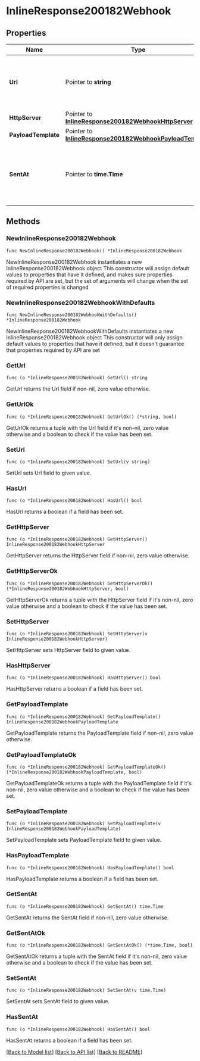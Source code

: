 # InlineResponse200182Webhook

## Properties

Name | Type | Description | Notes
------------ | ------------- | ------------- | -------------
**Url** | Pointer to **string** | The webhook receiver URL where the callback will be sent | [optional] 
**HttpServer** | Pointer to [**InlineResponse200182WebhookHttpServer**](InlineResponse200182WebhookHttpServer.md) |  | [optional] 
**PayloadTemplate** | Pointer to [**InlineResponse200182WebhookPayloadTemplate**](InlineResponse200182WebhookPayloadTemplate.md) |  | [optional] 
**SentAt** | Pointer to **time.Time** | The timestamp the callback was sent to the webhook receiver | [optional] 

## Methods

### NewInlineResponse200182Webhook

`func NewInlineResponse200182Webhook() *InlineResponse200182Webhook`

NewInlineResponse200182Webhook instantiates a new InlineResponse200182Webhook object
This constructor will assign default values to properties that have it defined,
and makes sure properties required by API are set, but the set of arguments
will change when the set of required properties is changed

### NewInlineResponse200182WebhookWithDefaults

`func NewInlineResponse200182WebhookWithDefaults() *InlineResponse200182Webhook`

NewInlineResponse200182WebhookWithDefaults instantiates a new InlineResponse200182Webhook object
This constructor will only assign default values to properties that have it defined,
but it doesn't guarantee that properties required by API are set

### GetUrl

`func (o *InlineResponse200182Webhook) GetUrl() string`

GetUrl returns the Url field if non-nil, zero value otherwise.

### GetUrlOk

`func (o *InlineResponse200182Webhook) GetUrlOk() (*string, bool)`

GetUrlOk returns a tuple with the Url field if it's non-nil, zero value otherwise
and a boolean to check if the value has been set.

### SetUrl

`func (o *InlineResponse200182Webhook) SetUrl(v string)`

SetUrl sets Url field to given value.

### HasUrl

`func (o *InlineResponse200182Webhook) HasUrl() bool`

HasUrl returns a boolean if a field has been set.

### GetHttpServer

`func (o *InlineResponse200182Webhook) GetHttpServer() InlineResponse200182WebhookHttpServer`

GetHttpServer returns the HttpServer field if non-nil, zero value otherwise.

### GetHttpServerOk

`func (o *InlineResponse200182Webhook) GetHttpServerOk() (*InlineResponse200182WebhookHttpServer, bool)`

GetHttpServerOk returns a tuple with the HttpServer field if it's non-nil, zero value otherwise
and a boolean to check if the value has been set.

### SetHttpServer

`func (o *InlineResponse200182Webhook) SetHttpServer(v InlineResponse200182WebhookHttpServer)`

SetHttpServer sets HttpServer field to given value.

### HasHttpServer

`func (o *InlineResponse200182Webhook) HasHttpServer() bool`

HasHttpServer returns a boolean if a field has been set.

### GetPayloadTemplate

`func (o *InlineResponse200182Webhook) GetPayloadTemplate() InlineResponse200182WebhookPayloadTemplate`

GetPayloadTemplate returns the PayloadTemplate field if non-nil, zero value otherwise.

### GetPayloadTemplateOk

`func (o *InlineResponse200182Webhook) GetPayloadTemplateOk() (*InlineResponse200182WebhookPayloadTemplate, bool)`

GetPayloadTemplateOk returns a tuple with the PayloadTemplate field if it's non-nil, zero value otherwise
and a boolean to check if the value has been set.

### SetPayloadTemplate

`func (o *InlineResponse200182Webhook) SetPayloadTemplate(v InlineResponse200182WebhookPayloadTemplate)`

SetPayloadTemplate sets PayloadTemplate field to given value.

### HasPayloadTemplate

`func (o *InlineResponse200182Webhook) HasPayloadTemplate() bool`

HasPayloadTemplate returns a boolean if a field has been set.

### GetSentAt

`func (o *InlineResponse200182Webhook) GetSentAt() time.Time`

GetSentAt returns the SentAt field if non-nil, zero value otherwise.

### GetSentAtOk

`func (o *InlineResponse200182Webhook) GetSentAtOk() (*time.Time, bool)`

GetSentAtOk returns a tuple with the SentAt field if it's non-nil, zero value otherwise
and a boolean to check if the value has been set.

### SetSentAt

`func (o *InlineResponse200182Webhook) SetSentAt(v time.Time)`

SetSentAt sets SentAt field to given value.

### HasSentAt

`func (o *InlineResponse200182Webhook) HasSentAt() bool`

HasSentAt returns a boolean if a field has been set.


[[Back to Model list]](../README.md#documentation-for-models) [[Back to API list]](../README.md#documentation-for-api-endpoints) [[Back to README]](../README.md)


